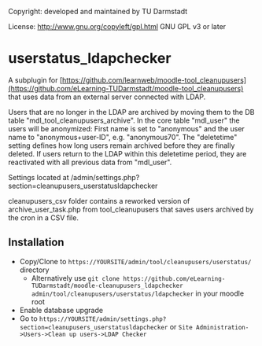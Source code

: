 Copyright: developed and maintained by TU Darmstadt

License: http://www.gnu.org/copyleft/gpl.html GNU GPL v3 or later

# userstatus_ldapchecker
A subplugin for [https://github.com/learnweb/moodle-tool_cleanupusers](https://github.com/eLearning-TUDarmstadt/moodle-tool_cleanupusers) that uses data from an external server connected with LDAP.

Users that are no longer in the LDAP are archived by moving them to the DB table "mdl_tool_cleanupusers_archive". In the core table "mdl_user" the users will be anonymized: First name is set to "anonymous" and the user name to "anonymous+user-ID", e.g. "anonymous70". 
The "deletetime" setting defines how long users remain archived before they are finally deleted. If users return to the LDAP within this deletetime period, they are reactivated with all previous data from "mdl_user".

Settings located at /admin/settings.php?section=cleanupusers_userstatusldapchecker

cleanupusers_csv folder contains a reworked version of archive_user_task.php from tool_cleanupusers that saves users archived by the cron in a CSV file.

## Installation
* Copy/Clone to `https://YOURSITE/admin/tool/cleanupusers/userstatus/` directory
  * Alternatively use `git clone https://github.com/eLearning-TUDarmstadt/moodle-cleanupusers_ldapchecker admin/tool/cleanupusers/userstatus/ldapchecker` in your moodle root
* Enable database upgrade
* Go to `https://YOURSITE/admin/settings.php?section=cleanupusers_userstatusldapchecker` or `Site Administration->Users->Clean up users->LDAP Checker`
